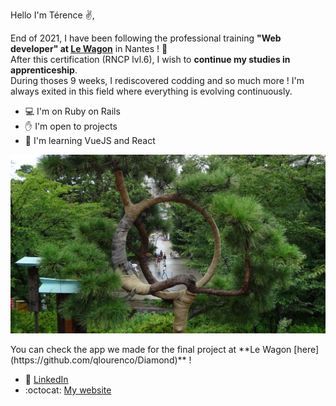 Hello I'm Térence ✌️,

End of 2021, I have been following the professional training **"Web developer" at [Le Wagon](https://www.lewagon.com/fr)** in Nantes ! :train:  
After this certification (RNCP lvl.6), I wish to **continue my studies in apprenticeship**.    
During thoses 9 weeks, I rediscovered codding and so much more ! I'm always exited in this field where everything is evolving continuously.

- :computer:  I'm on Ruby on Rails
- :hand:      I'm open to projects
- :blue_book: I'm learning VueJS and React


<p align="center"> <img src="https://github.com/Truong-Terence/Truong-Terence/blob/main/img/cover.jpg" alt="drawing" width="600"/> </p>
<!-- ![Cover](https://github.com/Truong-Terence/Truong-Terence/blob/main/img/cover.jpg) -->
You can check the app we made for the final project at **Le Wagon [here](https://github.com/qlourenco/Diamond)** !


- :bust_in_silhouette: [LinkedIn](https://www.linkedin.com/in/tvn-terence/)
- :octocat: [My website](https://truong-terence.github.io/Portfolio.github.io/)
